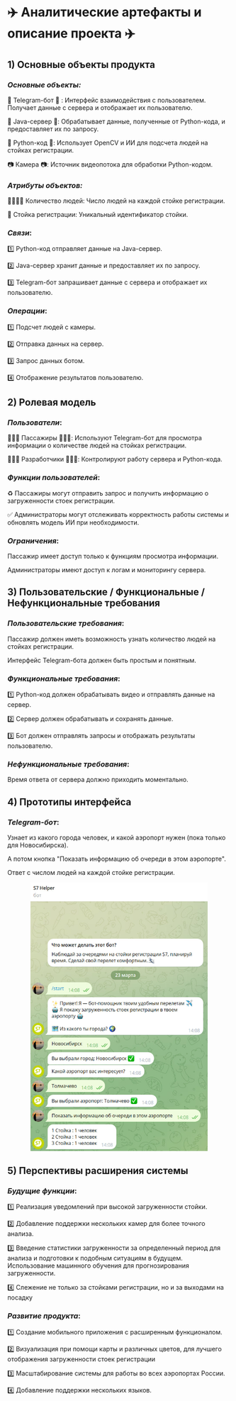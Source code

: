 # ✈️ Аналитические артефакты и описание проекта ✈️

## 1) Основные объекты продукта

### ***Основные объекты:***
🤖 Telegram-бот 🤖 : Интерфейс взаимодействия с пользователем. Получает данные с сервера и отображает их пользователю.

📱 Java-сервер 📱: Обрабатывает данные, полученные от Python-кода, и предоставляет их по запросу.

🐍 Python-код 🐍: Использует OpenCV и ИИ для подсчета людей на стойках регистрации.

📷 Камера 📷: Источник видеопотока для обработки Python-кодом.

### ***Атрибуты объектов:***
👨‍👩‍👦‍👦 Количество людей: Число людей на каждой стойке регистрации.

🛃 Стойка регистрации: Уникальный идентификатор стойки.

### ***Связи***:
1️⃣ Python-код отправляет данные на Java-сервер.

2️⃣ Java-сервер хранит данные и предоставляет их по запросу.

3️⃣ Telegram-бот запрашивает данные с сервера и отображает их пользователю.

### ***Операции***:
1️⃣ Подсчет людей с камеры.

2️⃣ Отправка данных на сервер.

3️⃣ Запрос данных ботом.

4️⃣ Отображение результатов пользователю.

## 2) Ролевая модель

### ***Пользователи***:
👱🏻‍♂️ Пассажиры 👱🏻‍♀️: Используют Telegram-бот для просмотра информации о количестве людей на стойках регистрации.

🧑🏼‍💻 Разработчики 🧑🏼‍💻: Контролируют работу сервера и Python-кода.

### ***Функции пользователей***:
♻️ Пассажиры могут отправить запрос и получить информацию о загруженности стоек регистрации.

✅ Администраторы могут отслеживать корректность работы системы и обновлять модель ИИ при необходимости.

### ***Ограничения***:
Пассажир имеет доступ только к функциям просмотра информации.

Администраторы имеют доступ к логам и мониторингу сервера.

## 3) Пользовательские / Функциональные / Нефункциональные требования 

### ***Пользовательские требования***:
Пассажир должен иметь возможность узнать количество людей на стойках регистрации.

Интерфейс Telegram-бота должен быть простым и понятным.

### ***Функциональные требования***:
1️⃣ Python-код должен обрабатывать видео и отправлять данные на сервер.

2️⃣ Сервер должен обрабатывать и сохранять данные.

3️⃣ Бот должен отправлять запросы и отображать результаты пользователю.

### ***Нефункциональные требования***:
Время ответа от сервера должно приходить моментально.

## 4) Прототипы интерфейса

### ***Telegram-бот***:
Узнает из какого города человек, и какой аэропорт нужен (пока только для Новосибирска).

А потом кнопка "Показать информацию об очереди в этом аэропорте".

Ответ с числом людей на каждой стойке регистрации.

<p align="center">
   <img width="400px" src="TG-bot_example.png" alt="TG-bot_example"/>
</p>

## 5) Перспективы расширения системы 

### ***Будущие функции***:
1️⃣ Реализация уведомлений при высокой загруженности стойки.

2️⃣ Добавление поддержки нескольких камер для более точного анализа.

3️⃣ Введение статистики загруженности за определенный период для анализа и подготовки к подобным ситуациям в будущем. Использование машинного обучения для прогнозирования загруженности.

4️⃣ Слежение не только за стойками регистрации, но и за выходами на посадку

### ***Развитие продукта***:
1️⃣ Создание мобильного приложения с расширенным функционалом.

2️⃣ Визуализация при помощи карты и различных цветов, для лучшего отображения загруженности стоек регистрации

3️⃣ Масштабирование системы для работы во всех аэропортах России.

4️⃣ Добавление поддержки нескольких языков.
